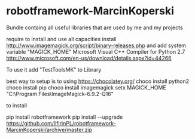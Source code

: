 # robotframework-MarcinKoperski
Bundle containg all useful libraries that are used by me and my projects

require to install and use all capacities install
http://www.imagemagick.org/script/binary-releases.php
and add system variable "MAGICK_HOME"
Microsoft Visual C++ Compiler for Python 2.7
http://www.microsoft.com/en-us/download/details.aspx?id=44266

To use it add "TestToolsMK" to Library 

best way to setup is to using https://chocolatey.org/
choco install python2
choco install pip
choco install imagemagick
setx MAGICK_HOME "C:\Program Files\ImageMagick-6.9.2-Q16"

to install


pip install robotframework
pip install --upgrade https://github.com/IlfirinPL/robotframework-MarcinKoperski/archive/master.zip
